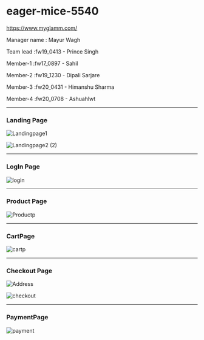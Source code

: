 # eager-mice-5540
https://www.myglamm.com/


Manager name : Mayur Wagh

Team lead :fw19_0413 - Prince Singh

Member-1 :fw17_0897 - Sahil

Member-2 :fw19_1230 - Dipali Sarjare

Member-3 :fw20_0431 - Himanshu Sharma

Member-4 :fw20_0708 - Ashuahlwt

<hr>

<h3>Landing Page</h3>

![Landingpage1](https://user-images.githubusercontent.com/105915562/204526387-77166ce9-46dc-47d3-a3e3-cce227511c9d.png)

![Landingpage2 (2)](https://user-images.githubusercontent.com/105915562/204526451-e9def952-48ba-4b8a-b8c9-be6bd30dc22b.png)

<hr>
<h3>LogIn Page</h3>

![login](https://user-images.githubusercontent.com/105915562/204526509-033301e4-2f59-45d9-aea3-0f53c525881e.png)

<hr>

<h3>Product Page</h3>

![Productp](https://user-images.githubusercontent.com/105915562/204526584-f97766e5-bb85-4b33-8a15-219cf238bbe2.png)

<hr>
<h3>CartPage</h3>

![cartp](https://user-images.githubusercontent.com/105915562/204527069-2b6fc491-d701-413c-90b4-36faf69c217d.png)


<hr>
<h3>Checkout Page</h3>

![Address](https://user-images.githubusercontent.com/105915562/204526685-181d5fc1-956f-463b-bac1-c01e995bfb8d.png)

![checkout](https://user-images.githubusercontent.com/105915562/204526756-bb75274c-d0c6-4687-ba27-cc65d96ead16.png)



<hr>

<h3>PaymentPage</h3>

![payment](https://user-images.githubusercontent.com/105915562/204526874-1d12e9a0-d561-49e0-9413-7b2df504faae.png)
